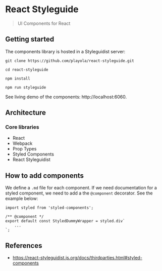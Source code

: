 # React Styleguide
> UI Components for React

## Getting started

The components library is hosted in a Styleguidist server:

```
git clone https://github.com/playola/react-styleguide.git

cd react-styleguide

npm install

npm run styleguide
```
See living demo of the components: http://localhost:6060.

## Architecture

### Core libraries

* React
* Webpack
* Prop Types
* Styled Components
* React Styleguidist

## How to add components

We define a `.md` file for each component. If we need documentation for a styled component, we need to add a the `@component` decorator. See the example below:

```
import styled from 'styled-components';

/** @component */
export default const StyledDummyWrapper = styled.div`
    ...
`;
```

## References

* https://react-styleguidist.js.org/docs/thirdparties.html#styled-components
